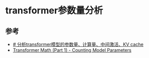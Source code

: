 # transformer参数量分析

## 参考

- [# 分析transformer模型的参数量、计算量、中间激活、KV cache](https://zhuanlan.zhihu.com/p/624740065)
- [Transformer Math (Part 1) - Counting Model Parameters](https://michaelwornow.net/2024/01/18/counting-params-in-transformer)

